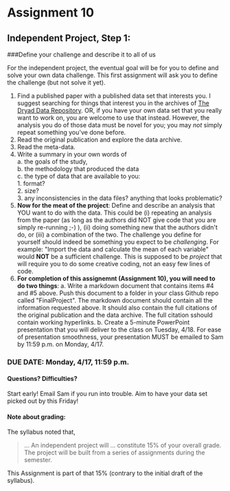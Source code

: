 # Assignment 10
## Independent Project, Step 1: 
###Define your challenge and describe it to all of us


For the independent project, the eventual goal will be for you to define and solve your own data challenge.  This first assignment will ask you to define the challenge (but not solve it yet).

1. Find a published paper with a published data set that interests you.  I suggest searching for things that interest you in the archives of [The Dryad Data Repository][dryad].  OR, if you have your own data set that you really want to work on, you are welcome to use that instead.  However, the analysis you do of those data must be novel for you; you may *not* simply repeat something you've done before.
2. Read the original publication and explore the data archive. 
3. Read the meta-data.  
4. Write a summary in your own words of  
	a. the goals of the study,  
	b. the methodology that produced the data  
	c. the type of data that are available to you:  
		1. format?  
		2. size?  
		3. any inconsistencies in the data files?  anything that looks problematic?
5. **Now for the meat of the project**: Define and describe an analysis that YOU want to do with the data.  This could be (i) repeating an analysis from the paper (as long as the authors did NOT give code that you are simply re-running ;-) ), (ii) doing something new that the authors didn't do, or (iii) a combination of the two.  The challenge you define for yourself should indeed be something you expect to be *challenging*.  For example: "Import the data and calculate the mean of each variable" would **NOT** be a sufficient challenge.  This is supposed to be *project* that will require you to do some creative coding, not an easy few lines of code.
6. **For completion of this assignemnt (Assignment 10), you will need to do two things**:
	a. Write a markdown document that contains items #4 and #5 above. Push this document to a folder in your class Github repo called "FinalProject". The markdown document should contain all the information requested above.  It should also contain the full citations of the original publication and the data archive.  The full citation sshould contain working hyperlinks.
	b. Create a 5-minute PowerPoint presentation that you will deliver to the class on Tuesday, 4/18.  For ease of presentation smoothness, your presentation MUST be emailed to Sam by 11:59 p.m. on Monday, 4/17.
	
### DUE DATE: Monday, 4/17, 11:59 p.m.



#### Questions? Difficulties?
Start early!  Email Sam if you run into trouble.  Aim to have your data set picked out by this Friday!

#### Note about grading:
The syllabus noted that, 
>... An independent project will ... constitute 15% of your overall grade. The project will be built from a series of assignments during the semester.    

This Assignment is part of that 15% (contrary to the initial draft of the syllabus).


[dryad]: DataDryad.org